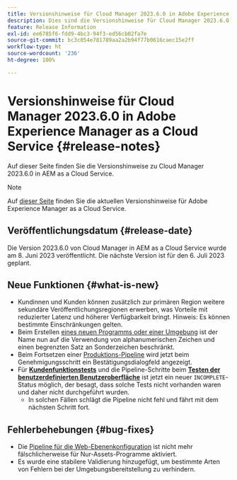 ```yaml
---
title: Versionshinweise für Cloud Manager 2023.6.0 in Adobe Experience Manager as a Cloud Service
description: Dies sind die Versionshinweise für Cloud Manager 2023.6.0 in AEM as a Cloud Service.
feature: Release Information
exl-id: ee6785f6-fdd9-4bc3-94f3-ed56cb02fa7e
source-git-commit: bc3c054e781789aa2a2b94f77b0616caec15e2ff
workflow-type: ht
source-wordcount: '236'
ht-degree: 100%

---
```


# Versionshinweise für Cloud Manager 2023.6.0 in Adobe Experience Manager as a Cloud Service {#release-notes}

Auf dieser Seite finden Sie die Versionshinweise zu Cloud Manager 2023.6.0 in AEM as a Cloud Service.

>[!NOTE]
>
>Auf [dieser Seite](/help/release-notes/release-notes-cloud/release-notes-current.md) finden Sie die aktuellen Versionshinweise für Adobe Experience Manager as a Cloud Service.

## Veröffentlichungsdatum {#release-date}

Die Version 2023.6.0 von Cloud Manager in AEM as a Cloud Service wurde am 8. Juni 2023 veröffentlicht. Die nächste Version ist für den 6. Juli 2023 geplant.

## Neue Funktionen {#what-is-new}

* Kundinnen und Kunden können zusätzlich zur primären Region weitere sekundäre Veröffentlichungsregionen erwerben, was Vorteile mit reduzierter Latenz und höherer Verfügbarkeit bringt. Hinweis: Es können bestimmte Einschränkungen gelten.
* Beim Erstellen [eines neuen Programms oder einer Umgebung](/help/implementing/cloud-manager/getting-access-to-aem-in-cloud/program-types.md) ist der Name nun auf die Verwendung von alphanumerischen Zeichen und einen begrenzten Satz an Sonderzeichen beschränkt.
* Beim Fortsetzen einer [Produktions-Pipeline](/help/implementing/cloud-manager/configuring-pipelines/configuring-production-pipelines.md) wird jetzt beim Genehmigungsschritt ein Bestätigungsdialogfeld angezeigt.
* Für **[Kundenfunktionstests](/help/implementing/cloud-manager/functional-testing.md#custom-functional-testing)** und die Pipeline-Schritte beim **[Testen der benutzerdefinierten Benutzeroberfläche](/help/implementing/cloud-manager/ui-testing.md)** ist jetzt ein neuer `INCOMPLETE`-Status möglich, der besagt, dass solche Tests nicht vorhanden waren und daher nicht durchgeführt wurden.
   * In solchen Fällen schlägt die Pipeline nicht fehl und fährt mit dem nächsten Schritt fort.

## Fehlerbehebungen {#bug-fixes}

* Die [Pipeline für die Web-Ebenenkonfiguration](/help/implementing/cloud-manager/configuring-pipelines/introduction-ci-cd-pipelines.md#web-tier-config-pipelines) ist nicht mehr fälschlicherweise für Nur-Assets-Programme aktiviert.
* Es wurde eine stabilere Validierung hinzugefügt, um bestimmte Arten von Fehlern bei der Umgebungsbereitstellung zu verhindern.
